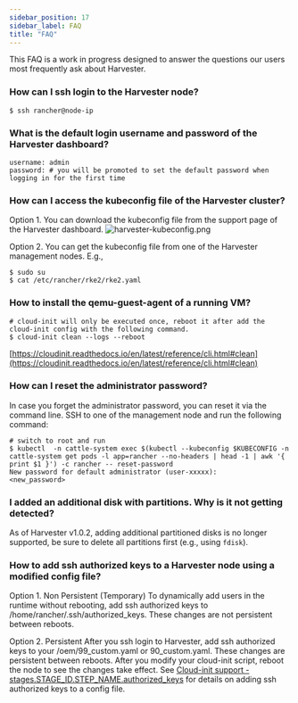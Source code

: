 ```yaml
---
sidebar_position: 17
sidebar_label: FAQ
title: "FAQ"
---
```


This FAQ is a work in progress designed to answer the questions our users most frequently ask about Harvester.

### How can I ssh login to the Harvester node?
```shell
$ ssh rancher@node-ip
```

### What is the default login username and password of the Harvester dashboard?
```shell
username: admin
password: # you will be promoted to set the default password when logging in for the first time
```

### How can I access the kubeconfig file of the Harvester cluster?

Option 1. You can download the kubeconfig file from the support page of the Harvester dashboard.
![harvester-kubeconfig.png](/img/v1.2/harvester-kubeconfig.png)

Option 2. You can get the kubeconfig file from one of the Harvester management nodes. E.g.,
```shell
$ sudo su
$ cat /etc/rancher/rke2/rke2.yaml
```

### How to install the qemu-guest-agent of a running VM?
```shell
# cloud-init will only be executed once, reboot it after add the cloud-init config with the following command.
$ cloud-init clean --logs --reboot
```
[https://cloudinit.readthedocs.io/en/latest/reference/cli.html#clean](https://cloudinit.readthedocs.io/en/latest/reference/cli.html#clean)

### How can I reset the administrator password?

In case you forget the administrator password, you can reset it via the command line. SSH to one of the management node and run the following command:
```shell
# switch to root and run
$ kubectl  -n cattle-system exec $(kubectl --kubeconfig $KUBECONFIG -n cattle-system get pods -l app=rancher --no-headers | head -1 | awk '{ print $1 }') -c rancher -- reset-password
New password for default administrator (user-xxxxx):
<new_password>
```

### I added an additional disk with partitions. Why is it not getting detected?

As of Harvester v1.0.2, adding additional partitioned disks is no longer supported, be sure to delete all partitions first (e.g., using `fdisk`).

### How to add ssh authorized keys to a Harvester node using a modified config file?

Option 1. Non Persistent (Temporary)
To dynamically add users in the runtime without rebooting, add ssh authorized keys to /home/rancher/.ssh/authorized_keys. These changes are not persistent between reboots.

Option 2. Persistent
After you ssh login to Harvester, add ssh authorized keys to your /oem/99_custom.yaml or 90_custom.yaml. These changes are persistent between reboots.
After you modify your cloud-init script, reboot the node to see the changes take effect. 
See [Cloud-init support - stages.STAGE_ID.STEP_NAME.authorized_keys](https://rancher.github.io/elemental-toolkit/docs/reference/cloud_init/#stagesstage_idstep_nameauthorized_keys) for details on adding ssh authorized keys to a config file.
